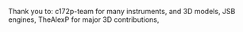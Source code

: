 Thank you to:
c172p-team for many instruments, and 3D models, JSB engines,
TheAlexP for major 3D contributions,